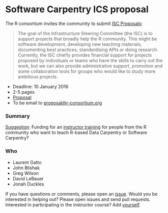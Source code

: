 # Software Carpentry ICS proposal

The R consortium invites the community to submit
[ISC Proposals](https://www.r-consortium.org/about/isc/proposals):

> The goal of the Infrastructure Steering Committee (the ISC) is to
> support projects that broadly help the R community. This might be
> software development, developing new teaching materials, documenting
> best practices, standardising APIs or doing research. Currently, the
> ISC chiefly provides financial support for projects proposed by
> individuals or teams who have the skills to carry out the work, but
> we can also provide administrative support, promotion and some
> collaboration tools for groups who would like to study more
> ambitious projects.

* Deadline: 10 January 2016
* 2-5 pages
* [Proposal](SC-ISC-proposal.md)
* To be email to proposal@r-consortium.org

### Summary

[Suggestion](http://lists.software-carpentry.org/pipermail/r-discuss_lists.software-carpentry.org/2015-December/000354.html):
Funding for an
[instructor training](https://swcarpentry.github.io/instructor-training/)
for people from the R community who want to teach R-based Data
Carpentry or Software Carpentry?  

### Who

* Laurent Gatto
* John Blishak
* Greg Wilson
* David LeBauer
* Jonah Duckles

If you have questions or comments, please open an
[issue](https://github.com/lgatto/SC-ICS-Proposal/issues). Would you
be interested in helping out? Please open issues and send pull
requests. Interested in participating in the instructor course? Add
[yourself](participants.md).
